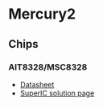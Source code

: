 # Mercury2

## Chips

### AIT8328/MSC8328
- [Datasheet](CPU%20AIT8328%20datasheet.pdf)
- [SuperIC solution page](http://www.superic.com/soludetail-238.html)

